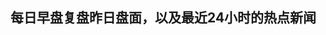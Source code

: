 ## 每日早盘复盘昨日盘面，以及最近24小时的热点新闻

<script lang="ts" setup>
  import TimeLine from "./time-line.vue"
  // import TimeLine from "./trade-war-time-line.vue"
</script>

<TimeLine />